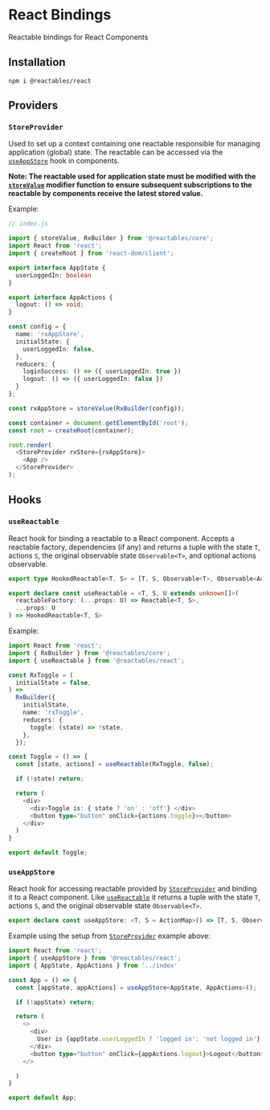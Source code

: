 # React Bindings

Reactable bindings for React Components

## Installation <a name="installation"></a>

`npm i @reactables/react`

## Providers<a name="providers"></a>

### `StoreProvider`<a name="store-provider"></a>

Used to set up a context containing one reactable responsible for managing application (global) state. The reactable can be accessed via the [`useAppStore`](#useAppStore) hook in components.

**Note: The reactable used for application state must be modified with the [`storeValue`](/reactables/references/core-api#store-value) modifier function to ensure subsequent subscriptions to the reactable by components receive the latest stored value.**

Example:
```typescript
// index.js

import { storeValue, RxBuilder } from '@reactables/core';
import React from 'react';
import { createRoot } from 'react-dom/client';

export interface AppState {
  userLoggedIn: boolean
}

export interface AppActions {
  logout: () => void;
}

const config = {
  name: 'rxAppStore',
  initialState: {
    userLoggedIn: false,
  },
  reducers: {
    loginSuccess: () => ({ userLoggedIn: true })
    logout: () => ({ userLoggedIn: false })
  }
};

const rxAppStore = storeValue(RxBuilder(config));

const container = document.getElementById('root');
const root = createRoot(container);

root.render(
  <StoreProvider rxStore={rxAppStore}>
    <App />
  </StoreProvider>
);

```

## Hooks<a name="hooks"></a>

### `useReactable` <a name="use-reactable"></a>

React hook for binding a reactable to a React component. Accepts a reactable factory, dependencies (if any) and returns a tuple with the state `T`, actions `S`, the original observable state `Observable<T>`, and optional actions observable.

```typescript
export type HookedReactable<T, S> = [T, S, Observable<T>, Observable<Action<unknown>>?];

export declare const useReactable = <T, S, U extends unknown[]>(
  reactableFactory: (...props: U) => Reactable<T, S>,
  ...props: U
) => HookedReactable<T, S>
```

Example:

```typescript
import React from 'react';
import { RxBuilder } from '@reactables/core';
import { useReactable } from '@reactables/react';

const RxToggle = (
  initialState = false,
) =>
  RxBuilder({
    initialState,
    name: 'rxToggle',
    reducers: {
      toggle: (state) => !state,
    },
  });

const Toggle = () => {
  const [state, actions] = useReactable(RxToggle, false);

  if (!state) return;

  return (
    <div>
      <div>Toggle is: { state ? 'on' : 'off'} </div>
      <button type="button" onClick={actions.toggle}></button>
    </div>
  )
}

export default Toggle;

```

### `useAppStore`<a name="useAppStore"></a>

React hook for accessing reactable provided by [`StoreProvider`](#store-provider) and binding it to a React component. Like [`useReactable`](#use-reactable) it returns a tuple with the state `T`, actions `S`, and the original observable state `Observable<T>`.

```typescript
export declare const useAppStore: <T, S = ActionMap>() => [T, S, Observable<T>];
```

Example using the setup from [`StoreProvider`](#store-provider) example above:

```typescript
import React from 'react';
import { useAppStore } from '@reactables/react';
import { AppState, AppActions } from '../index'

const App = () => {
  const [appState, appActions] = useAppStore<AppState, AppActions>();

  if (!appState) return;

  return (
    <>
      <div>
        User is {appState.userLoggedIn ? 'logged in': 'not logged in'}.
      </div>
      <button type="button" onClick={appActions.logout}>Logout</button>
    </>

  )
}

export default App;

```
